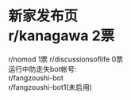 # 新家发布页<br/>r/kanagawa 2票
r/nomod 1票
r/discussionsoflife 0票
<br/>运行中防走失bot帐号:<br/>r/fangzoushi-bot<br/>r/fangzoushi-bot1(未启用)